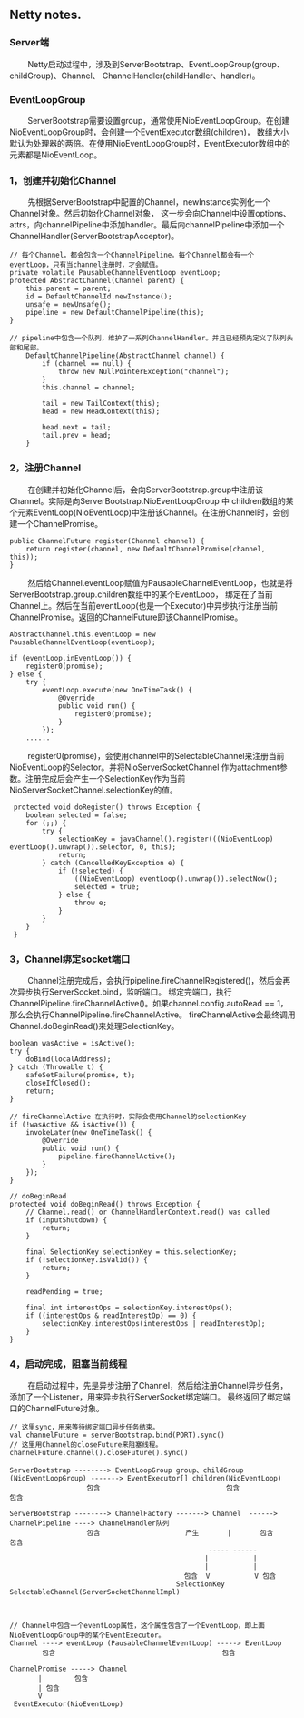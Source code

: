## Netty notes.

### Server端
&emsp;&emsp; Netty启动过程中，涉及到ServerBootstrap、EventLoopGroup(group、childGroup)、Channel、
ChannelHandler(childHandler、handler)。

### EventLoopGroup
&emsp;&emsp; ServerBootstrap需要设置group，通常使用NioEventLoopGroup。在创建NioEventLoopGroup时，会创建一个EventExecutor数组(children)，
数组大小默认为处理器的两倍。在使用NioEventLoopGroup时，EventExecutor数组中的元素都是NioEventLoop。

### 1，创建并初始化Channel
&emsp;&emsp; 先根据ServerBootstrap中配置的Channel，newInstance实例化一个Channel对象。然后初始化Channel对象，
这一步会向Channel中设置options、attrs，向channelPipeline中添加handler。最后向channelPipeline中添加一个ChannelHandler(ServerBootstrapAcceptor)。
            
    // 每个Channel，都会包含一个ChannelPipeline。每个Channel都会有一个eventLoop，只有当channel注册时，才会赋值。
    private volatile PausableChannelEventLoop eventLoop;
    protected AbstractChannel(Channel parent) {
        this.parent = parent;
        id = DefaultChannelId.newInstance();
        unsafe = newUnsafe();
        pipeline = new DefaultChannelPipeline(this);
    }
    
    // pipeline中包含一个队列，维护了一系列ChannelHandler。并且已经预先定义了队列头部和尾部。
        DefaultChannelPipeline(AbstractChannel channel) {
            if (channel == null) {
                throw new NullPointerException("channel");
            }
            this.channel = channel;
    
            tail = new TailContext(this);
            head = new HeadContext(this);
    
            head.next = tail;
            tail.prev = head;
        }
    
### 2，注册Channel
&emsp;&emsp; 在创建并初始化Channel后，会向ServerBootstrap.group中注册该Channel。实际是向ServerBootstrap.NioEventLoopGroup 中
children数组的某个元素EventLoop(NioEventLoop)中注册该Channel。在注册Channel时，会创建一个ChannelPromise。

    public ChannelFuture register(Channel channel) {
        return register(channel, new DefaultChannelPromise(channel, this));
    }

&emsp;&emsp; 然后给Channel.eventLoop赋值为PausableChannelEventLoop，也就是将ServerBootstrap.group.children数组中的某个EventLoop，
绑定在了当前Channel上。然后在当前eventLoop(也是一个Executor)中异步执行注册当前ChannelPromise。返回的ChannelFuture即该ChannelPromise。

    AbstractChannel.this.eventLoop = new PausableChannelEventLoop(eventLoop);
    
    if (eventLoop.inEventLoop()) {
        register0(promise);
    } else {
        try {
            eventLoop.execute(new OneTimeTask() {
                @Override
                public void run() {
                    register0(promise);
                }
            });
        ......
        
&emsp;&emsp; register0(promise)，会使用channel中的SelectableChannel来注册当前NioEventLoop的Selector。并将NioServerSocketChannel
作为attachment参数。注册完成后会产生一个SelectionKey作为当前NioServerSocketChannel.selectionKey的值。
    
     protected void doRegister() throws Exception {
        boolean selected = false;
        for (;;) {
            try {
                selectionKey = javaChannel().register(((NioEventLoop) eventLoop().unwrap()).selector, 0, this);
                return;
            } catch (CancelledKeyException e) {
                if (!selected) {
                    ((NioEventLoop) eventLoop().unwrap()).selectNow();
                    selected = true;
                } else {
                    throw e;
                }
            }
        }
     }

### 3，Channel绑定socket端口
&emsp;&emsp; Channel注册完成后，会执行pipeline.fireChannelRegistered()，然后会再次异步执行ServerSocket.bind，监听端口。
绑定完端口，执行ChannelPipeline.fireChannelActive()。如果channel.config.autoRead == 1，那么会执行ChannelPipeline.fireChannelActive。
fireChannelActive会最终调用Channel.doBeginRead()来处理SelectionKey。

    boolean wasActive = isActive();
    try {
        doBind(localAddress);
    } catch (Throwable t) {
        safeSetFailure(promise, t);
        closeIfClosed();
        return;
    }

    // fireChannelActive 在执行时，实际会使用Channel的selectionKey
    if (!wasActive && isActive()) {
        invokeLater(new OneTimeTask() {
            @Override
            public void run() {
                pipeline.fireChannelActive();
            }
        });
    }
    
    // doBeginRead
    protected void doBeginRead() throws Exception {
        // Channel.read() or ChannelHandlerContext.read() was called
        if (inputShutdown) {
            return;
        }
    
        final SelectionKey selectionKey = this.selectionKey;
        if (!selectionKey.isValid()) {
            return;
        }
    
        readPending = true;
    
        final int interestOps = selectionKey.interestOps();
        if ((interestOps & readInterestOp) == 0) {
            selectionKey.interestOps(interestOps | readInterestOp);
        }
    }

### 4，启动完成，阻塞当前线程
&emsp;&emsp; 在启动过程中，先是异步注册了Channel，然后给注册Channel异步任务，添加了一个Listener，用来异步执行ServerSocket绑定端口。
最终返回了绑定端口的ChannelFuture对象。
    
    // 这里sync，用来等待绑定端口异步任务结束。
    val channelFuture = serverBootstrap.bind(PORT).sync()
    // 这里用Channel的closeFuture来阻塞线程。
    channelFuture.channel().closeFuture().sync()
    
    ServerBootstrap --------> EventLoopGroup group、childGroup (NioEventLoopGroup) -------> EventExecutor[] children(NioEventLoop)
                       包含                               包含                        包含
                       
    ServerBootstrap --------> ChannelFactory -------> Channel  ------> ChannelPipeline ----> ChannelHandler队列
                       包含                     产生       |       包含                    包含
                                                     ----- ------
                                                    |           |
                                                    |           |
                                               包含  V           V 包含
                                             SelectionKey   SelectableChannel(ServerSocketChannelImpl)
                                                    
    
    
    // Channel中包含一个eventLoop属性，这个属性包含了一个EventLoop，即上面NioEventLoopGroup中的某个EventExecutor。
    Channel ----> eventLoop (PausableChannelEventLoop) -----> EventLoop
            包含                                         包含
            
    ChannelPromise -----> Channel
           |        包含
           | 包含
           V
     EventExecutor(NioEventLoop) 
     